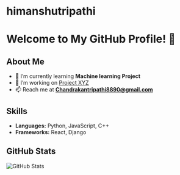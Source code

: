 # himanshutripathi
# Welcome to My GitHub Profile! 👋

## About Me
- 🌱 I’m currently learning **Machine learning Project**
- 🔭 I’m working on [Project XYZ](https://github.com/yourusername/projectxyz)
- 📫 Reach me at **Chandrakantripathi8890@gmail.com**

## Skills
- **Languages:** Python, JavaScript, C++
- **Frameworks:** React, Django

## GitHub Stats
![GitHub Stats](https://github-readme-stats.vercel.app/api?username=yourusername&show_icons=true&theme=radical)
